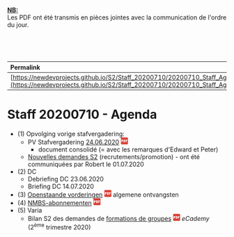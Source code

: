 <link rel="stylesheet" href="https://newdevprojects.github.io/S2/S2.css">
<link rel="stylesheet" href="S2.css">

<u><b>NB:</b></u>  
Les PDF ont été transmis en pièces jointes avec la communication de l'ordre du jour.  

&nbsp;

&nbsp;

| Permalink |
| :--- |
| [https://newdevprojects.github.io/S2/Staff_20200710/20200710_Staff_Agenda.html](https://newdevprojects.github.io/S2/Staff_20200710/20200710_Staff_Agenda.html) | 

# Staff 20200710 - Agenda

* (1) Opvolging vorige stafvergadering:
	* PV Stafvergadering [24.06.2020](20200624_Staff_PV.pdf) ![](pdf.png)
		* document consolidé (= avec les remarques d'Edward et Peter)
	* [Nouvelles demandes S2](Bilan_demandes_S2_20200701.pdf) (recrutements/promotion) - ont été communiquées par Robert le 01.07.2020
* (2) DC 
	* Debriefing DC 23.06.2020
	* Briefing DC 14.07.2020
* (3) [Openstaande vorderingen](Openstaande_vorderingen_algemene_ontvangsten.pdf) ![](pdf.png) algemene ontvangsten
* (4) [NMBS-abonnementen](C:\Users\RDumoulin\Documents\GitHub\Newdevprojects\S2\Staff_20200710\Abonnementen_openbaar_vervoer.pdf) ![](pdf.png)
* (5) Varia
	* Bilan S2 des demandes de [formations de groupes](ecademy_for_groups_20200401_20200630.pdf) ![](pdf.png) *eCademy* (2<sup>ème</sup> trimestre 2020)
